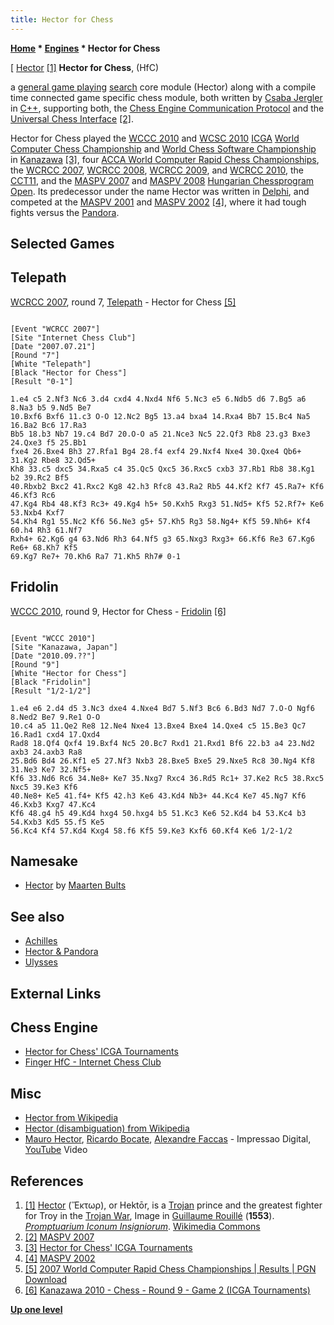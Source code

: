 ```yaml
---
title: Hector for Chess
---
```

**[Home](Home "Home") * [Engines](Engines "Engines") * Hector for Chess**

\[ [Hector](https://en.wikipedia.org/wiki/Hector) <a id="cite-note-1" href="#cite-ref-1">[1]</a>
**Hector for Chess**, (HfC)

a [general game playing](General_Game_Playing "General Game Playing") [search](Search "Search") core module (Hector) along with a compile time connected game specific chess module, both written by [Csaba Jergler](Csaba_Jergler "Csaba Jergler") in [C++](Cpp "Cpp"), supporting both, the [Chess Engine Communication Protocol](Chess_Engine_Communication_Protocol "Chess Engine Communication Protocol") and the [Universal Chess Interface](UCI "UCI") <a id="cite-note-2" href="#cite-ref-2">[2]</a>.

Hector for Chess played the [WCCC 2010](WCCC_2010 "WCCC 2010") and [WCSC 2010](WCSC_2010 "WCSC 2010") [ICGA](ICGA "ICGA") [World Computer Chess Championship](World_Computer_Chess_Championship "World Computer Chess Championship") and [World Chess Software Championship](World_Chess_Software_Championship "World Chess Software Championship") in [Kanazawa](https://en.wikipedia.org/wiki/Kanazawa,_Ishikawa) <a id="cite-note-3" href="#cite-ref-3">[3]</a>, four [ACCA World Computer Rapid Chess Championships](ACCA_World_Computer_Rapid_Chess_Championship "ACCA World Computer Rapid Chess Championship"), the [WCRCC 2007](WCRCC_2007 "WCRCC 2007"), [WCRCC 2008](WCRCC_2008 "WCRCC 2008"), [WCRCC 2009](WCRCC_2009 "WCRCC 2009"), and [WCRCC 2010](WCRCC_2010 "WCRCC 2010"), the [CCT11](CCT11 "CCT11"), and the [MASPV 2007](MASPV_2007 "MASPV 2007") and [MASPV 2008](MASPV_2008 "MASPV 2008") [Hungarian Chessprogram Open](Hungarian_Chessprogram_Open "Hungarian Chessprogram Open").
Its predecessor under the name Hector was written in [Delphi](Delphi "Delphi"), and competed at the [MASPV 2001](MASPV_2001 "MASPV 2001") and [MASPV 2002](MASPV_2002 "MASPV 2002") <a id="cite-note-4" href="#cite-ref-4">[4]</a>, where it had tough fights versus the [Pandora](Pandora#HectorPandora "Pandora").

## Selected Games

## Telepath

[WCRCC 2007](WCRCC_2007 "WCRCC 2007"), round 7, [Telepath](Telepath "Telepath") - Hector for Chess <a id="cite-note-5" href="#cite-ref-5">[5]</a>

```

[Event "WCRCC 2007"]
[Site "Internet Chess Club"]
[Date "2007.07.21"]
[Round "7"]
[White "Telepath"]
[Black "Hector for Chess"]
[Result "0-1"]

1.e4 c5 2.Nf3 Nc6 3.d4 cxd4 4.Nxd4 Nf6 5.Nc3 e5 6.Ndb5 d6 7.Bg5 a6 8.Na3 b5 9.Nd5 Be7 
10.Bxf6 Bxf6 11.c3 O-O 12.Nc2 Bg5 13.a4 bxa4 14.Rxa4 Bb7 15.Bc4 Na5 16.Ba2 Bc6 17.Ra3 
Bb5 18.b3 Nb7 19.c4 Bd7 20.O-O a5 21.Nce3 Nc5 22.Qf3 Rb8 23.g3 Bxe3 24.Qxe3 f5 25.Bb1 
fxe4 26.Bxe4 Bh3 27.Rfa1 Bg4 28.f4 exf4 29.Nxf4 Nxe4 30.Qxe4 Qb6+ 31.Kg2 Rbe8 32.Qd5+ 
Kh8 33.c5 dxc5 34.Rxa5 c4 35.Qc5 Qxc5 36.Rxc5 cxb3 37.Rb1 Rb8 38.Kg1 b2 39.Rc2 Bf5 
40.Rbxb2 Bxc2 41.Rxc2 Kg8 42.h3 Rfc8 43.Ra2 Rb5 44.Kf2 Kf7 45.Ra7+ Kf6 46.Kf3 Rc6 
47.Kg4 Rb4 48.Kf3 Rc3+ 49.Kg4 h5+ 50.Kxh5 Rxg3 51.Nd5+ Kf5 52.Rf7+ Ke6 53.Nxb4 Kxf7 
54.Kh4 Rg1 55.Nc2 Kf6 56.Ne3 g5+ 57.Kh5 Rg3 58.Ng4+ Kf5 59.Nh6+ Kf4 60.h4 Rh3 61.Nf7 
Rxh4+ 62.Kg6 g4 63.Nd6 Rh3 64.Nf5 g3 65.Nxg3 Rxg3+ 66.Kf6 Re3 67.Kg6 Re6+ 68.Kh7 Kf5 
69.Kg7 Re7+ 70.Kh6 Ra7 71.Kh5 Rh7# 0-1

```

## Fridolin

[WCCC 2010](WCCC_2010 "WCCC 2010"), round 9, Hector for Chess - [Fridolin](Fridolin "Fridolin") <a id="cite-note-6" href="#cite-ref-6">[6]</a>

```

[Event "WCCC 2010"]
[Site "Kanazawa, Japan"]
[Date "2010.09.??"]
[Round "9"]
[White "Hector for Chess"]
[Black "Fridolin"]
[Result "1/2-1/2"]

1.e4 e6 2.d4 d5 3.Nc3 dxe4 4.Nxe4 Bd7 5.Nf3 Bc6 6.Bd3 Nd7 7.O-O Ngf6 8.Ned2 Be7 9.Re1 O-O 
10.c4 a5 11.Qe2 Re8 12.Ne4 Nxe4 13.Bxe4 Bxe4 14.Qxe4 c5 15.Be3 Qc7 16.Rad1 cxd4 17.Qxd4 
Rad8 18.Qf4 Qxf4 19.Bxf4 Nc5 20.Bc7 Rxd1 21.Rxd1 Bf6 22.b3 a4 23.Nd2 axb3 24.axb3 Ra8 
25.Bd6 Bd4 26.Kf1 e5 27.Nf3 Nxb3 28.Bxe5 Bxe5 29.Nxe5 Rc8 30.Ng4 Kf8 31.Ne3 Ke7 32.Nf5+ 
Kf6 33.Nd6 Rc6 34.Ne8+ Ke7 35.Nxg7 Rxc4 36.Rd5 Rc1+ 37.Ke2 Rc5 38.Rxc5 Nxc5 39.Ke3 Kf6 
40.Ne8+ Ke5 41.f4+ Kf5 42.h3 Ke6 43.Kd4 Nb3+ 44.Kc4 Ke7 45.Ng7 Kf6 46.Kxb3 Kxg7 47.Kc4 
Kf6 48.g4 h5 49.Kd4 hxg4 50.hxg4 b5 51.Kc3 Ke6 52.Kd4 b4 53.Kc4 b3 54.Kxb3 Kd5 55.f5 Ke5 
56.Kc4 Kf4 57.Kd4 Kxg4 58.f6 Kf5 59.Ke3 Kxf6 60.Kf4 Ke6 1/2-1/2 

```

## Namesake

- [Hector](Hector "Hector") by [Maarten Bults](index.php?title=Maarten_Bults&action=edit&redlink=1 "Maarten Bults (page does not exist)")

## See also

- [Achilles](Achilles "Achilles")
- [Hector & Pandora](Pandora#HectorPandora "Pandora")
- [Ulysses](Ulysses "Ulysses")

## External Links

## Chess Engine

- [Hector for Chess' ICGA Tournaments](https://www.game-ai-forum.org/icga-tournaments/program.php?id=610)
- [Finger HfC - Internet Chess Club](https://app.chessclub.com/profile/HfC)

## Misc

- [Hector from Wikipedia](https://en.wikipedia.org/wiki/Hector)
- [Hector (disambiguation) from Wikipedia](https://en.wikipedia.org/wiki/Hector_%28disambiguation%29)
- [Mauro Hector](Category:Mauro_Hector "Category:Mauro Hector"), [Ricardo Bocate](https://pt-br.facebook.com/ricardo.bocate), [Alexandre Faccas](http://www.flickr.com/photos/jvthiago/5602071392/) - Impressao Digital, [YouTube](https://en.wikipedia.org/wiki/YouTube) Video

## References

1. <a id="cite-ref-1" href="#cite-note-1">[1]</a> [Hector](https://en.wikipedia.org/wiki/Hector) (Ἕκτωρ), or Hektōr, is a [Trojan](https://en.wikipedia.org/wiki/Troy) prince and the greatest fighter for Troy in the [Trojan War](https://en.wikipedia.org/wiki/Trojan_War), Image in [Guillaume Rouillé](https://en.wikipedia.org/wiki/Guillaume_Rouill%C3%A9) (**1553**). *[Promptuarium Iconum Insigniorum](https://en.wikipedia.org/wiki/Promptuarium_Iconum_Insigniorum)*. [Wikimedia Commons](https://en.wikipedia.org/wiki/Wikimedia_Commons)
1. <a id="cite-ref-2" href="#cite-note-2">[2]</a> [MASPV 2007](http://titanic.nyme.hu/~wyx/maspv2007/)
1. <a id="cite-ref-3" href="#cite-note-3">[3]</a> [Hector for Chess' ICGA Tournaments](https://www.game-ai-forum.org/icga-tournaments/program.php?id=610)
1. <a id="cite-ref-4" href="#cite-note-4">[4]</a> [MASPV 2002](http://titanic.nyme.hu/~wyx/maspv2002/indexeng.htm)
1. <a id="cite-ref-5" href="#cite-note-5">[5]</a> [2007 World Computer Rapid Chess Championships | Results | PGN Download](http://aigames.net/ACCA/2007PresResults.html)
1. <a id="cite-ref-6" href="#cite-note-6">[6]</a> [Kanazawa 2010 - Chess - Round 9 - Game 2 (ICGA Tournaments)](https://www.game-ai-forum.org/icga-tournaments/round.php?tournament=209&round=9&id=2)

**[Up one level](Engines "Engines")**

